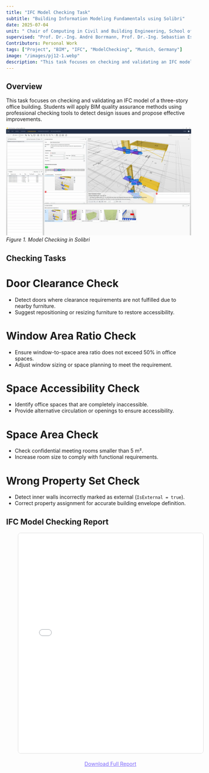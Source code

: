 ```yaml
---
title: "IFC Model Checking Task"
subtitle: "Building Information Modeling Fundamentals using Solibri"
date: 2025-07-04
unit: " Chair of Computing in Civil and Building Engineering, School of Engineering and Design, TUM"
supervised: "Prof. Dr.-Ing. André Borrmann, Prof. Dr.-Ing. Sebastian Esser"
Contributors: Personal Work 
tags: ["Project", "BIM", "IFC", "ModelChecking", "Munich, Germany"]
image: "/images/pj12-1.webp"
description: "This task focuses on checking and validating an IFC model of a three-story office building. Students will apply BIM quality assurance methods using professional checking tools to detect design issues and propose effective improvements."
---
```


## Overview

This task focuses on checking and validating an IFC model of a three-story office building. Students will apply BIM quality assurance methods using professional checking tools to detect design issues and propose effective improvements.

![Dashboard](/images/pj12-1.webp)
*Figure 1. Model Checking in Solibri*

## Checking Tasks

# Door Clearance Check
- Detect doors where clearance requirements are not fulfilled due to nearby furniture.  
- Suggest repositioning or resizing furniture to restore accessibility.  

# Window Area Ratio Check
- Ensure window-to-space area ratio does not exceed 50% in office spaces.  
- Adjust window sizing or space planning to meet the requirement.  

# Space Accessibility Check
- Identify office spaces that are completely inaccessible.  
- Provide alternative circulation or openings to ensure accessibility.  

# Space Area Check
- Check confidential meeting rooms smaller than 5 m².  
- Increase room size to comply with functional requirements.  

# Wrong Property Set Check
- Detect inner walls incorrectly marked as external (`IsExternal = true`).  
- Correct property assignment for accurate building envelope definition.  

## IFC Model Checking Report

<div class="not-prose" 
     style="margin-top: 0.5rem; max-width: 1200px; margin-left: auto; margin-right: auto; padding-left: 2rem; padding-right: 2rem; width: 100%;">
  
  <!-- iframe  -->
  <iframe src="/documents/Solibri.pdf" 
          width="100%" 
          height="600px" 
          style="border: 1px solid #ddd; border-radius: 8px;"
          title="Solibri Report PDF">
    <p>Your browser does not support PDF preview. Please <a href="/documents/Solibri.pdf" target="_blank">click here to download the full Report</a>.</p>
  </iframe>
  
  <!-- Download Link -->
  <div style="text-align: center; margin-top: 1rem;">
    <a href="/documents/Solibri.pdf" 
       target="_blank" 
       style="color: #7e6afc; text-decoration: underline;">
      Download Full Report
    </a>
  </div>
  
</div>